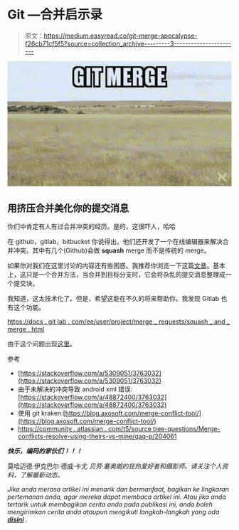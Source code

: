 # Git —合并启示录

> 原文：<https://medium.easyread.co/git-merge-apocalypse-f26cb71cf5f5?source=collection_archive---------3----------------------->

![](img/8229d219b718679a4fb4b5fe94265abe.png)

## 用挤压合并美化你的提交消息

你们中肯定有人有过合并冲突的经历。是的，这很吓人，哈哈

在 github，gitlab，bitbucket 你说得出。他们还开发了一个在线编辑器来解决合并冲突。其中有几个(Github)会做 **squash** merge 而不是传统的 merge。

如果你对我们在这里讨论的内容还有些困惑。我推荐你浏览一下这篇[文章](https://blog.github.com/2016-04-01-squash-your-commits/)。基本上，这只是一个合并方法，当合并到目标分支时，它会将杂乱的提交消息整理成一个提交块。

我知道，这太技术化了。但是，希望这能在不久的将来帮助你。我发现 Gitlab 也有这个功能。

[https://docs . git lab . com/ee/user/project/merge _ requests/squash _ and _ merge . html](https://docs.gitlab.com/ee/user/project/merge_requests/squash_and_merge.html)

由于这个问题出现[这里](https://gitlab.com/gitlab-org/gitlab-ce/issues/34591)。

参考

*   [https://stackoverflow.com/a/5309051/3763032](https://stackoverflow.com/a/5309051/3763032)
*   由于未解决的冲突导致 android xml 错误:[https://stackoverflow.com/a/48872400/3763032](https://stackoverflow.com/a/48872400/3763032)
*   使用 git kraken:[https://blog.axosoft.com/merge-conflict-tool/](https://blog.axosoft.com/merge-conflict-tool/)
*   [https://community . atlassian . com/t5/source tree-questions/Merge-conflicts-resolve-using-theirs-vs-mine/qaq-p/204061](https://community.atlassian.com/t5/Sourcetree-questions/Merge-conflicts-resolve-using-theirs-vs-mine/qaq-p/204061)

***快乐，编码的家伙们！！！***

莫哈迈德·伊克巴尔·德威·卡尤 *贝劳·塞奥朗的狂热爱好者和摄影师。请关注个人资料，了解最新动态。*

*Jika anda merasa artikel ini menarik dan bermanfaat, bagikan ke lingkaran pertemanan anda, agar mereka dapat membaca artikel ini.
Atau jika anda tertarik untuk membagikan cerita anda pada publikasi ini, anda boleh mengirimkan cerita anda ataupun mengikuti langkah-langkah yang ada* [***disini***](https://medium.com/easyread/about-easyread-74b20960e180) *.*